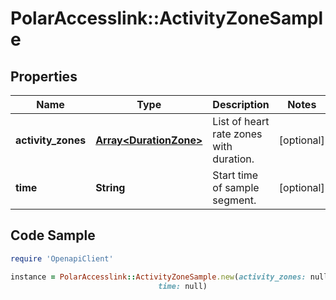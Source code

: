 # PolarAccesslink::ActivityZoneSample

## Properties

Name | Type | Description | Notes
------------ | ------------- | ------------- | -------------
**activity_zones** | [**Array&lt;DurationZone&gt;**](DurationZone.md) | List of heart rate zones with duration. | [optional]
**time** | **String** | Start time of sample segment. | [optional]

## Code Sample

```ruby
require 'OpenapiClient'

instance = PolarAccesslink::ActivityZoneSample.new(activity_zones: null,
                                 time: null)
```


